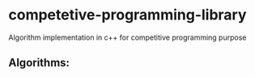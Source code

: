 # competetive-programming-library
Algorithm implementation in c++ for competitive programming purpose
## Algorithms:
 
